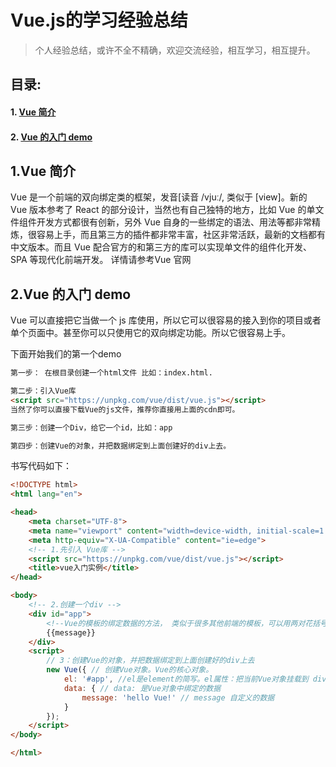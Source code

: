 # Vue.js的学习经验总结
> 个人经验总结，或许不全不精确，欢迎交流经验，相互学习，相互提升。

## 目录:
#### 1. [Vue 简介](#divtop1)
#### 2. [Vue 的入门 demo](#divtop2)

## 1.Vue 简介
<div id="divtop1"><div>
Vue 是一个前端的双向绑定类的框架，发音[读音 /vjuː/, 类似于 [view]。新的 Vue 版本参考了 React 的部分设计，当然也有自己独特的地方，比如 Vue 的单文件组件开发方式都很有创新，另外 Vue 自身的一些绑定的语法、用法等都非常精炼，很容易上手，而且第三方的插件都非常丰富，社区非常活跃，最新的文档都有中文版本。而且 Vue 配合官方的和第三方的库可以实现单文件的组件化开发、SPA 等现代化前端开发。
详情请参考Vue 官网

## 2.Vue 的入门 demo 
<div id="divtop2"><div>
Vue 可以直接把它当做一个 js 库使用，所以它可以很容易的接入到你的项目或者单个页面中。甚至你可以只使用它的双向绑定功能。所以它很容易上手。

下面开始我们的第一个demo

```html
第一步： 在根目录创建一个html文件 比如：index.html.

第二步：引入Vue库
<script src="https://unpkg.com/vue/dist/vue.js"></script>
当然了你可以直接下载Vue的js文件，推荐你直接用上面的cdn即可。

第三步：创建一个Div，给它一个id，比如：app

第四步：创建Vue的对象，并把数据绑定到上面创建好的div上去。
```

书写代码如下：
```html
<!DOCTYPE html>
<html lang="en">

<head>
    <meta charset="UTF-8">
    <meta name="viewport" content="width=device-width, initial-scale=1.0">
    <meta http-equiv="X-UA-Compatible" content="ie=edge">
    <!-- 1.先引入 Vue库 -->
    <script src="https://unpkg.com/vue/dist/vue.js"></script>
    <title>vue入门实例</title>
</head>

<body>
    <!-- 2.创建一个div -->
    <div id="app">
        <!--Vue的模板的绑定数据的方法， 类似于很多其他前端的模板，可以用两对花括号进行绑定Vue中的数据对象的属性 -->
        {{message}}
    </div>
    <script>
        // 3：创建Vue的对象，并把数据绑定到上面创建好的div上去
        new Vue({ // 创建Vue对象。Vue的核心对象。
            el: '#app', //el是element的简写。el属性：把当前Vue对象挂载到 div标签上，#app是id选择器
            data: { // data: 是Vue对象中绑定的数据
                message: 'hello Vue!' // message 自定义的数据
            }
        });
    </script>
</body>

</html>
```

